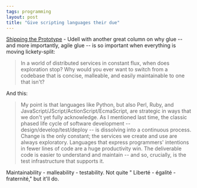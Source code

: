```yaml
---
tags: programming
layout: post
title: "Give scripting languages their due"
---
```




<a href="http://www.infoworld.com/article/03/02/06/06stratdev_1.html?s=tc">Shipping the Prototype</a> - Udell with another great column on why glue -- and more importantly, agile glue -- is so important when everything is moving lickety-split:

<blockquote>In a world of distributed services in constant
flux, when does exploration stop? Why would you ever want to
switch from a codebase that is concise, malleable, and easily
maintainable to one that isn't?</blockquote>

<p>And this:</p>

<blockquote>My point is that languages like Python, but also Perl, Ruby, and
JavaScript/JScript/ActionScript/EcmaScript, are strategic in
ways that we don't yet fully acknowledge. As I mentioned last
time, the classic phased life cycle of software
development -- design/develop/test/deploy -- is dissolving
into a continuous process. Change is the only constant; the
services we create and use are always exploratory. Languages
that express programmers' intentions in fewer lines of code
are a huge productivity win. The deliverable code is easier
to understand and maintain -- and so, crucially, is the test
infrastructure that supports it.</blockquote>

<p>Maintainability - malleability - testability. Not quite " Libert&#233; - &#233;galit&#233; - fraternit&#233;," but it'll do.</p>



